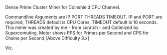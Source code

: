 Dense Prime Cluster Miner for Coinshield CPU Channel.

Commandline Arguments are IP PORT THREADS TIMEOUT. IP and PORT are required, THREADS default is CPU Cores, TIMEOUT default is 10 seconds.
This miner was created by me - from scratch - and Optimized by Supercomuting.
Meter shows PPS for Primes per Second and CPS for Chains per Second [Above Difficulty 3.x]

Viz.
